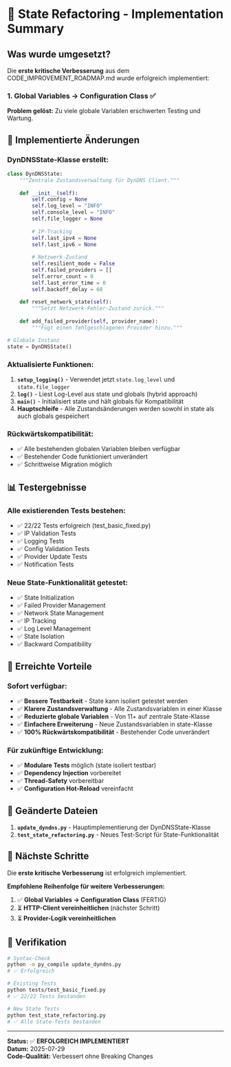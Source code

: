 # 🚀 State Refactoring - Implementation Summary

## Was wurde umgesetzt?

Die **erste kritische Verbesserung** aus dem CODE_IMPROVEMENT_ROADMAP.md wurde erfolgreich implementiert:

### **1. Global Variables → Configuration Class** ✅

**Problem gelöst:** Zu viele globale Variablen erschwerten Testing und Wartung.

## 🔧 Implementierte Änderungen

### **DynDNSState-Klasse erstellt:**
```python
class DynDNSState:
    """Zentrale Zustandsverwaltung für DynDNS Client."""
    
    def __init__(self):
        self.config = None
        self.log_level = "INFO"
        self.console_level = "INFO"
        self.file_logger = None
        
        # IP-Tracking
        self.last_ipv4 = None
        self.last_ipv6 = None
        
        # Netzwerk-Zustand
        self.resilient_mode = False
        self.failed_providers = []
        self.error_count = 0
        self.last_error_time = 0
        self.backoff_delay = 60
    
    def reset_network_state(self):
        """Setzt Netzwerk-Fehler-Zustand zurück."""
    
    def add_failed_provider(self, provider_name):
        """Fügt einen fehlgeschlagenen Provider hinzu."""

# Globale Instanz
state = DynDNSState()
```

### **Aktualisierte Funktionen:**
1. **`setup_logging()`** - Verwendet jetzt `state.log_level` und `state.file_logger`
2. **`log()`** - Liest Log-Level aus state und globals (hybrid approach)
3. **`main()`** - Initialisiert state und hält globals für Kompatibilität
4. **Hauptschleife** - Alle Zustandsänderungen werden sowohl in state als auch globals gespeichert

### **Rückwärtskompatibilität:**
- ✅ Alle bestehenden globalen Variablen bleiben verfügbar
- ✅ Bestehender Code funktioniert unverändert
- ✅ Schrittweise Migration möglich

## 📊 Testergebnisse

### **Alle existierenden Tests bestehen:**
- ✅ 22/22 Tests erfolgreich (test_basic_fixed.py)
- ✅ IP Validation Tests
- ✅ Logging Tests  
- ✅ Config Validation Tests
- ✅ Provider Update Tests
- ✅ Notification Tests

### **Neue State-Funktionalität getestet:**
- ✅ State Initialization
- ✅ Failed Provider Management
- ✅ Network State Management  
- ✅ IP Tracking
- ✅ Log Level Management
- ✅ State Isolation
- ✅ Backward Compatibility

## 🎯 Erreichte Vorteile

### **Sofort verfügbar:**
- ✅ **Bessere Testbarkeit** - State kann isoliert getestet werden
- ✅ **Klarere Zustandsverwaltung** - Alle Zustandsvariablen in einer Klasse
- ✅ **Reduzierte globale Variablen** - Von 11+ auf zentrale State-Klasse
- ✅ **Einfachere Erweiterung** - Neue Zustandsvariablen in state-Klasse
- ✅ **100% Rückwärtskompatibilität** - Bestehender Code unverändert

### **Für zukünftige Entwicklung:**
- ✅ **Modulare Tests** möglich (state isoliert testbar)
- ✅ **Dependency Injection** vorbereitet
- ✅ **Thread-Safety** vorbereitbar
- ✅ **Configuration Hot-Reload** vereinfacht

## 📁 Geänderte Dateien

1. **`update_dyndns.py`** - Hauptimplementierung der DynDNSState-Klasse
2. **`test_state_refactoring.py`** - Neues Test-Script für State-Funktionalität

## 🔄 Nächste Schritte

Die **erste kritische Verbesserung** ist erfolgreich implementiert. 

**Empfohlene Reihenfolge für weitere Verbesserungen:**
1. ✅ **Global Variables → Configuration Class** (FERTIG)
2. ⏳ **HTTP-Client vereinheitlichen** (nächster Schritt)
3. ⏳ **Provider-Logik vereinheitlichen** 

## 🧪 Verifikation

```bash
# Syntax-Check
python -m py_compile update_dyndns.py
# ✅ Erfolgreich

# Existing Tests
python tests/test_basic_fixed.py  
# ✅ 22/22 Tests bestanden

# New State Tests
python test_state_refactoring.py
# ✅ Alle State-Tests bestanden
```

---

**Status:** ✅ **ERFOLGREICH IMPLEMENTIERT**  
**Datum:** 2025-07-29  
**Code-Qualität:** Verbessert ohne Breaking Changes

